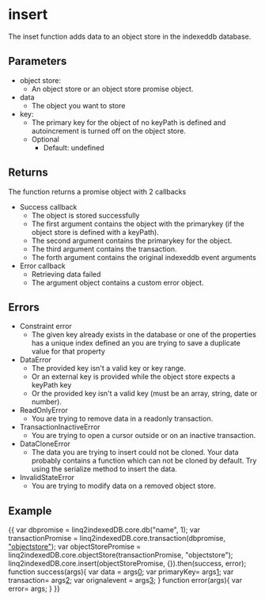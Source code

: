 # insert
The inset function adds data to an object store in the indexeddb database.
## Parameters
* object store: 
	* An object store or an object store promise object.
* data
	* The object you want to store
* key:
	* The primary key for the object of no keyPath is defined and autoincrement is turned off on the object store.
	* Optional
		* Default: undefined 
## Returns
The function returns a promise object with 2 callbacks
* Success callback
	* The object is stored successfully
	* The first argument contains the object with the primarykey (if the object store is defined with a keyPath).
	* The second argument contains the primarykey for the object.
	* The third argument contains the transaction.
	* The forth argument contains the original indexeddb event arguments
* Error callback
	* Retrieving data failed
	* The argument object contains a custom error object.
## Errors
* Constraint error
	* The given key already exists in the database or one of the properties has a unique index defined an you are trying to save a duplicate value for that property
* DataError
	* The provided key isn't a valid key or key range.
	* Or an external key is provided while the object store expects a keyPath key
	* Or the provided key isn't a valid key (must be an array, string, date or number).
* ReadOnlyError
	* You are trying to remove data in a readonly transaction.
* TransactionInactiveError
	* You are trying to open a cursor outside or on an inactive transaction.
* DataCloneError
	* The data you are trying to insert could not be cloned. Your data probably contains a function which can not be cloned by default. Try using the serialize method to insert the data.
* InvalidStateError
	* You are trying to modify data on a removed object store.
## Example
{{
var dbpromise = linq2indexedDB.core.db("name", 1);
var transactionPromise = linq2indexedDB.core.transaction(dbpromise, ["objectstore"](_objectstore_));
var objectStorePromise = linq2indexedDB.core.objectStore(transactionPromise, "objectstore");
linq2indexedDB.core.insert(objectStorePromise, {}).then(success, error);
function success(args){
   var data = args[0](0); 
   var primaryKey= args[1](1); 
   var transaction= args[2](2);
   var orignalevent = args[3](3);
}
function error(args){
   var error= args;
}
}}